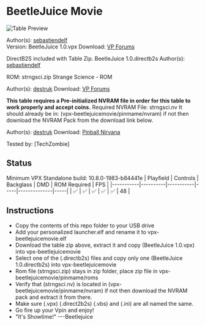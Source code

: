 # BeetleJuice Movie

![Table Preview](https://vpuniverse.com/screenshots/monthly_2021_11/638208198_BeetleJuicemovie1.0.jpg.ee49828bc95b3f6599d530eff6684cab.jpg)

Author(s): [sebastiendelf](https://vpuniverse.com/profile/42328-sebastiendelf/)  
Version:  BeetleJuice 1.0.vpx
Download:  [VP Forums](https://vpuniverse.com/files/file/7875-beetlejuice-movie-10-vpx/)

DirectB2S included with Table Zip.
BeetleJuice 1.0.directb2s
Author(s): [sebastiendelf](https://vpuniverse.com/profile/42328-sebastiendelf/)  

ROM: strngsci.zip
Strange Science - ROM

Author(s): [destruk](https://www.vpforums.org/index.php?showuser=5)
Download:  [VP Forums](https://www.vpforums.org/index.php?app=downloads&showfile=584)

**This table requires a Pre-initialized NVRAM file in order for this table to work properly and accept coins.**
Required NVRAM File: strngsci.nv
It should already be in: (vpx-beetlejuicemovie/pinmame/nvram) if not then download the NVRAM Pack from the download link below.

Author(s): [destruk](https://www.vpforums.org/index.php?showuser=5)
Download:  [Pinball Nirvana](https://pinballnirvana.com/forums/resources/bally-6803-gottlieb-gts3-nvram-pack.3346/)

Tested by:
[TechZombie]

## Status 

Minimum VPX Standalone build: 10.8.0-1983-b84441e
| Playfield | Controls | Backglass | DMD | ROM Required | FPS | 
|-----------|----------|-----------|-----|--------------|-----|
| :white_check_mark: | :white_check_mark: | :white_check_mark: | :white_check_mark: | :white_check_mark: | 48 |

## Instructions

- Copy the contents of this repo folder to your USB drive
- Add your personalized launcher.elf and rename it to vpx-beetlejuicemovie.elf
- Download the table zip above, extract it and copy (BeetleJuice 1.0.vpx) into vpx-beetlejuicemovie
- Select one of the (.directb2s) files and copy only one (BeetleJuice 1.0.directb2s) into vpx-beetlejuicemovie
- Rom file (strngsci.zip) stays in zip folder, place zip file in vpx-beetlejuicemovie/pinmame/roms
- Verify that (strngsci.nv) is located in (vpx-beetlejuicemovie/pinmame/nvram) if not then download the NVRAM pack and extract it from there.
- Make sure (.vpx) (.direct2b2s) (.vbs) and (.ini) are all named the same. 
- Go fire up your Vpin and enjoy!
- "It's Showtime!" ---Beetlejuice